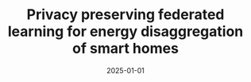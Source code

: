 ---
title: "Privacy preserving federated learning for energy disaggregation of smart homes"
authors: "M. Ali, A. Kumar, and B. J. Choi"
date: 2025-01-01
venue: "IET Cyber-Physical Systems: Theory & Applications"
volume: "10"
number: "1"
pages: "e70013"
doi: "https://doi.org/10.1049/cps2.70013"
type: "manuscript"
layout: single
author_profile: true
--- 